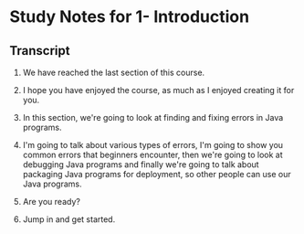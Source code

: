 # Study Notes for 1- Introduction

## Transcript

1. We have reached the last section of this course.

2. I hope you have enjoyed the course, as much as I enjoyed creating it for you.

3. In this section, we're going to look at finding and fixing errors in Java programs.

4. I'm going to talk about various types of errors, I'm going to show you common errors that beginners encounter, then we're going to look at debugging Java programs and finally we're going to talk about packaging Java programs for deployment, so other people can use our Java programs.

5. Are you ready?

6. Jump in and get started.
